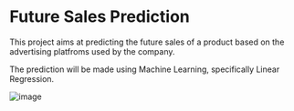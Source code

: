 # Future Sales Prediction
This project aims at predicting the future sales of a product based on the advertising platfroms used by the company.

The prediction will be made using Machine Learning, specifically Linear Regression.

![image](https://github.com/user-attachments/assets/fe1c3f44-5159-432f-bbb6-ef6624fe8a64)
